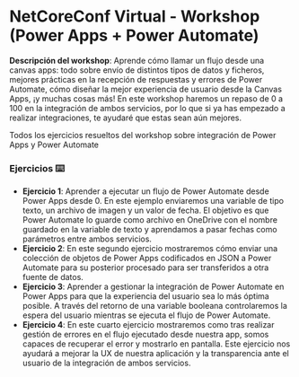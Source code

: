# NetCoreConf Virtual - Workshop (Power Apps + Power Automate)

**Descripción del workshop**: Aprende cómo llamar un flujo desde una canvas apps: todo sobre envío de distintos tipos de datos y ficheros, mejores prácticas en la recepción de respuestas y errores de Power Automate, cómo diseñar la mejor experiencia de usuario desde la Canvas Apps, ¡y muchas cosas más! En este workshop haremos un repaso de 0 a 100 en la integración de ambos servicios, por lo que si ya has empezado a realizar integraciones, te ayudaré que estas sean aún mejores.

Todos los ejercicios resueltos del workshop sobre integración de Power Apps y Power Automate

### Ejercicios ⌨️

* **Ejercicio 1**: Aprender a ejecutar un flujo de Power Automate desde Power Apps desde 0. En este ejemplo enviaremos una variable de tipo texto, un archivo de imagen y un valor de fecha. El objetivo es que Power Automate lo guarde como archivo en OneDrive con el nombre guardado en la variable de texto y aprendamos a pasar fechas como parámetros entre ambos servicios.
* **Ejercicio 2**: En este segundo ejercicio mostraremos cómo enviar una colección de objetos  de Power Apps codificados en JSON a Power Automate para su posterior procesado para ser transferidos a otra fuente de datos.
* **Ejercicio 3**: Aprender a gestionar la integración de Power Automate en Power Apps para que la experiencia del usuario sea lo más óptima posible. A través del retorno de una variable booleana controlaremos la espera del usuario mientras se ejecuta el flujo de Power Automate.
*  **Ejercicio 4**: En este cuarto ejercicio mostraremos como tras realizar gestión de errores en el flujo ejecutado desde nuestra app, somos capaces de recuperar el error y mostrarlo en pantalla. Este ejercicio nos ayudará a mejorar la UX de nuestra aplicación y la transparencia ante el usuario de la integración de ambos servicios.
